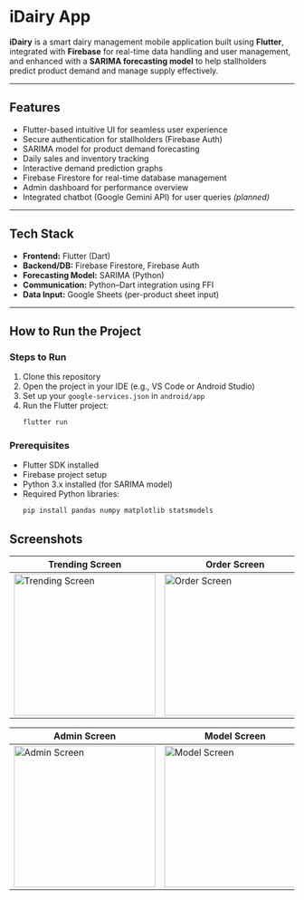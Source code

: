# iDairy App

**iDairy** is a smart dairy management mobile application built using **Flutter**, integrated with **Firebase** for real-time data handling and user management, and enhanced with a **SARIMA forecasting model** to help stallholders predict product demand and manage supply effectively.

---

## Features

- Flutter-based intuitive UI for seamless user experience
- Secure authentication for stallholders (Firebase Auth)
- SARIMA model for product demand forecasting
- Daily sales and inventory tracking
- Interactive demand prediction graphs
- Firebase Firestore for real-time database management
- Admin dashboard for performance overview
- Integrated chatbot (Google Gemini API) for user queries *(planned)*

---

## Tech Stack

- **Frontend:** Flutter (Dart)
- **Backend/DB:** Firebase Firestore, Firebase Auth
- **Forecasting Model:** SARIMA (Python)
- **Communication:** Python–Dart integration using FFI
- **Data Input:** Google Sheets (per-product sheet input)

---

## How to Run the Project

### Steps to Run

1. Clone this repository  
2. Open the project in your IDE (e.g., VS Code or Android Studio)  
3. Set up your `google-services.json` in `android/app`  
4. Run the Flutter project:
   ```bash
   flutter run

### Prerequisites

- Flutter SDK installed
- Firebase project setup
- Python 3.x installed (for SARIMA model)
- Required Python libraries:
  ```bash
  pip install pandas numpy matplotlib statsmodels

## Screenshots

| Trending Screen | Order Screen |
|-----------------|--------------|
| <img src="Screenshots/3%20trending.jpg" alt="Trending Screen" width="250"/> | <img src="Screenshots/9%20order%20history.jpg" alt="Order Screen" width="250"/> |

| Admin Screen | Model Screen |
|--------------|--------------|
| <img src="Screenshots/10%20products.jpg" alt="Admin Screen" width="250"/> | <img src="Screenshots/17%20model.jpg" alt="Model Screen" width="250"/> |


